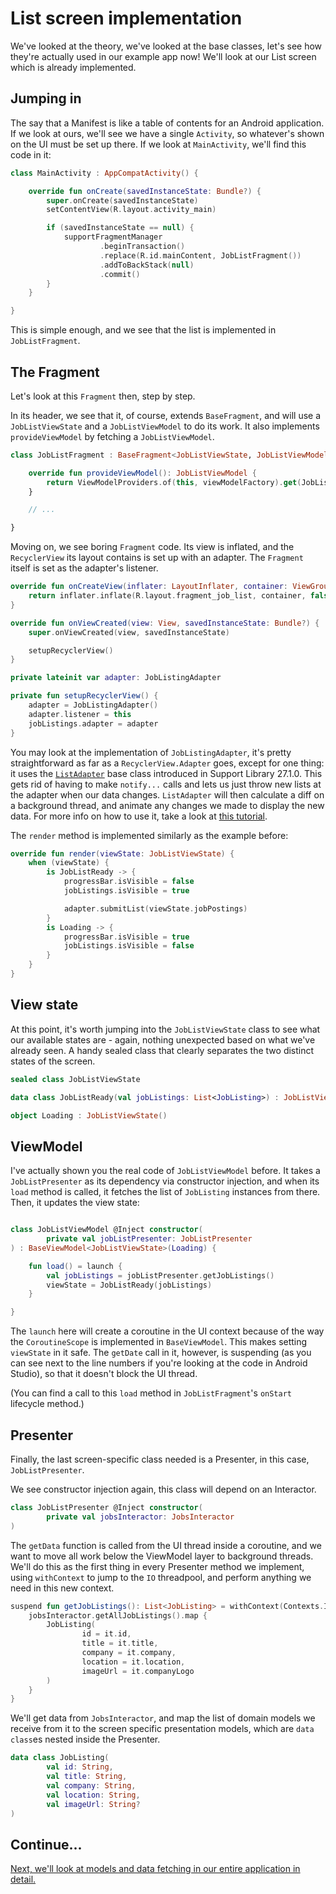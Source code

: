 # List screen implementation

We've looked at the theory, we've looked at the base classes, let's see how they're actually used in our example app now! We'll look at our List screen which is already implemented.

## Jumping in

The say that a Manifest is like a table of contents for an Android application. If we look at ours, we'll see we have a single `Activity`, so whatever's shown on the UI must be set up there. If we look at `MainActivity`, we'll find this code in it:

```kotlin
class MainActivity : AppCompatActivity() {

    override fun onCreate(savedInstanceState: Bundle?) {
        super.onCreate(savedInstanceState)
        setContentView(R.layout.activity_main)

        if (savedInstanceState == null) {
            supportFragmentManager
                    .beginTransaction()
                    .replace(R.id.mainContent, JobListFragment())
                    .addToBackStack(null)
                    .commit()
        }
    }

}
```

This is simple enough, and we see that the list is implemented in `JobListFragment`.

## The Fragment 

Let's look at this `Fragment` then, step by step.

In its header, we see that it, of course, extends `BaseFragment`, and will use a `JobListViewState` and a `JobListViewModel` to do its work. It also implements `provideViewModel` by fetching a `JobListViewModel`.

```kotlin
class JobListFragment : BaseFragment<JobListViewState, JobListViewModel>(), JobListingAdapter.Listener {

    override fun provideViewModel(): JobListViewModel {
        return ViewModelProviders.of(this, viewModelFactory).get(JobListViewModel::class.java)
    }

    // ...

}
```

Moving on, we see boring `Fragment` code. Its view is inflated, and the `RecyclerView` its layout contains is set up with an adapter. The `Fragment` itself is set as the adapter's listener.

```kotlin
override fun onCreateView(inflater: LayoutInflater, container: ViewGroup?, savedInstanceState: Bundle?): View? {
    return inflater.inflate(R.layout.fragment_job_list, container, false)
}

override fun onViewCreated(view: View, savedInstanceState: Bundle?) {
    super.onViewCreated(view, savedInstanceState)

    setupRecyclerView()
}

private lateinit var adapter: JobListingAdapter

private fun setupRecyclerView() {
    adapter = JobListingAdapter()
    adapter.listener = this
    jobListings.adapter = adapter
}
```

You may look at the implementation of `JobListingAdapter`, it's pretty straightforward as far as a `RecyclerView.Adapter` goes, except for one thing: it uses the [`ListAdapter`](https://developer.android.com/reference/android/support/v7/recyclerview/extensions/ListAdapter) base class introduced in Support Library 27.1.0. This gets rid of having to make `notify...` calls and lets us just throw new lists at the adapter when our data changes. `ListAdapter` will then calculate a diff on a background thread, and animate any changes we made to display the new data. For more info on how to use it, take a look at [this tutorial](https://medium.com/@trionkidnapper/recyclerview-more-animations-with-less-code-using-support-library-listadapter-62e65126acdb). 

The `render` method is implemented similarly as the example before:

```kotlin
override fun render(viewState: JobListViewState) {
    when (viewState) {
        is JobListReady -> {
            progressBar.isVisible = false
            jobListings.isVisible = true

            adapter.submitList(viewState.jobPostings)
        }
        is Loading -> {
            progressBar.isVisible = true
            jobListings.isVisible = false
        }
    }
}
```

## View state

At this point, it's worth jumping into the `JobListViewState` class to see what our available states are - again, nothing unexpected based on what we've already seen. A handy sealed class that clearly separates the two distinct states of the screen.

```kotlin
sealed class JobListViewState

data class JobListReady(val jobListings: List<JobListing>) : JobListViewState()

object Loading : JobListViewState()
```

## ViewModel

I've actually shown you the real code of `JobListViewModel` before. It takes a `JobListPresenter` as its dependency via constructor injection, and when its `load` method is called, it fetches the list of `JobListing` instances from there. Then, it updates the view state:

```kotlin

class JobListViewModel @Inject constructor(
        private val jobListPresenter: JobListPresenter
) : BaseViewModel<JobListViewState>(Loading) {

    fun load() = launch {
        val jobListings = jobListPresenter.getJobListings()
        viewState = JobListReady(jobListings)
    }

}
```

The `launch` here will create a coroutine in the UI context because of the way the `CoroutineScope` is implemented in `BaseViewModel`. This makes setting `viewState` in it safe. The `getDate` call in it, however, is suspending (as you can see next to the line numbers if you're looking at the code in Android Studio), so that it doesn't block the UI thread. 

(You can find a call to this `load` method in `JobListFragment`'s `onStart` lifecycle method.)

## Presenter

Finally, the last screen-specific class needed is a Presenter, in this case, `JobListPresenter`.

We see constructor injection again, this class will depend on an Interactor.

```kotlin
class JobListPresenter @Inject constructor(
        private val jobsInteractor: JobsInteractor
)
```

The `getData` function is called from the UI thread inside a coroutine, and we want to move all work below the ViewModel layer to background threads. We'll do this as the first thing in every Presenter method we implement, using `withContext` to jump to the `IO` threadpool, and perform anything we need in this new context.

```kotlin
suspend fun getJobListings(): List<JobListing> = withContext(Contexts.IO) {
    jobsInteractor.getAllJobListings().map {
        JobListing(
                id = it.id,
                title = it.title,
                company = it.company,
                location = it.location,
                imageUrl = it.companyLogo
        )
    }
}
```

We'll get data from `JobsInteractor`, and map the list of domain models we receive from it to the screen specific presentation models, which are `data class`es nested inside the Presenter.

```kotlin
data class JobListing(
        val id: String,
        val title: String,
        val company: String,
        val location: String,
        val imageUrl: String?
)
```

## Continue...

[Next, we'll look at  models and data fetching in our entire application in detail.](./data-and-models.md)
